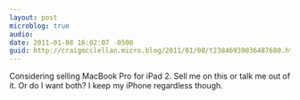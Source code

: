 ```yaml
---
layout: post
microblog: true
audio: 
date: 2011-01-08 16:02:07 -0500
guid: http://craigmcclellan.micro.blog/2011/01/08/t23846939036487680.html
---
```

Considering selling MacBook Pro for iPad 2. Sell me on this or talk me out of it. Or do I want both? I keep my iPhone regardless though.

